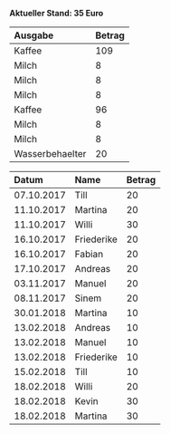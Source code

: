**Aktueller Stand: 35 Euro**


|Ausgabe         |Betrag |
|:---------------|:------|
|Kaffee          |109    |
|Milch           |8      |
|Milch           |8      |
|Milch           |8      |
|Kaffee          |96     |
|Milch           |8      |
|Milch           |8      |
|Wasserbehaelter |20     |


|Datum      |Name       |Betrag |
|:----------|:----------|:------|
|07.10.2017 |Till       |20     |
|11.10.2017 |Martina    |20     |
|11.10.2017 |Willi      |30     |
|16.10.2017 |Friederike |20     |
|16.10.2017 |Fabian     |20     |
|17.10.2017 |Andreas    |20     |
|03.11.2017 |Manuel     |20     |
|08.11.2017 |Sinem      |20     |
|30.01.2018 |Martina    |10     |
|13.02.2018 |Andreas    |10     |
|13.02.2018 |Manuel     |10     |
|13.02.2018 |Friederike |10     |
|15.02.2018 |Till       |10     |
|18.02.2018 |Willi      |20     |
|18.02.2018 |Kevin      |30     |
|18.02.2018 |Martina    |30     |
